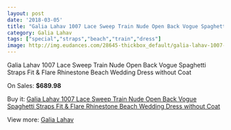 ```yaml
---
layout: post
date: '2018-03-05'
title: "Galia Lahav 1007 Lace Sweep Train Nude Open Back Vogue Spaghetti Straps Fit & Flare Rhinestone Beach Wedding Dress without Coat"
category: Galia Lahav
tags: ["special","straps","beach","train","dress"]
image: http://img.eudances.com/28645-thickbox_default/galia-lahav-1007-lace-sweep-train-nude-open-back-vogue-spaghetti-straps-fit-flare-rhinestone-beach-wedding-dress-without-coat.jpg
---
```

Galia Lahav 1007 Lace Sweep Train Nude Open Back Vogue Spaghetti Straps Fit & Flare Rhinestone Beach Wedding Dress without Coat

On Sales: **$689.98**
<a href="https://www.eudances.com/en/galia-lahav/9389-galia-lahav-1007-lace-sweep-train-nude-open-back-vogue-spaghetti-straps-fit-flare-rhinestone-beach-wedding-dress-without-coat.html"><amp-img layout="responsive" width="600" height="600" src="//img.eudances.com/28645-thickbox_default/galia-lahav-1007-lace-sweep-train-nude-open-back-vogue-spaghetti-straps-fit-flare-rhinestone-beach-wedding-dress-without-coat.jpg" alt="Galia Lahav 1007 Lace Sweep Train Nude Open Back Vogue Spaghetti Straps Fit & Flare Rhinestone Beach Wedding Dress without Coat 0" /></a>
<a href="https://www.eudances.com/en/galia-lahav/9389-galia-lahav-1007-lace-sweep-train-nude-open-back-vogue-spaghetti-straps-fit-flare-rhinestone-beach-wedding-dress-without-coat.html"><amp-img layout="responsive" width="600" height="600" src="//img.eudances.com/28652-thickbox_default/galia-lahav-1007-lace-sweep-train-nude-open-back-vogue-spaghetti-straps-fit-flare-rhinestone-beach-wedding-dress-without-coat.jpg" alt="Galia Lahav 1007 Lace Sweep Train Nude Open Back Vogue Spaghetti Straps Fit & Flare Rhinestone Beach Wedding Dress without Coat 1" /></a>
<a href="https://www.eudances.com/en/galia-lahav/9389-galia-lahav-1007-lace-sweep-train-nude-open-back-vogue-spaghetti-straps-fit-flare-rhinestone-beach-wedding-dress-without-coat.html"><amp-img layout="responsive" width="600" height="600" src="//img.eudances.com/28651-thickbox_default/galia-lahav-1007-lace-sweep-train-nude-open-back-vogue-spaghetti-straps-fit-flare-rhinestone-beach-wedding-dress-without-coat.jpg" alt="Galia Lahav 1007 Lace Sweep Train Nude Open Back Vogue Spaghetti Straps Fit & Flare Rhinestone Beach Wedding Dress without Coat 2" /></a>
<a href="https://www.eudances.com/en/galia-lahav/9389-galia-lahav-1007-lace-sweep-train-nude-open-back-vogue-spaghetti-straps-fit-flare-rhinestone-beach-wedding-dress-without-coat.html"><amp-img layout="responsive" width="600" height="600" src="//img.eudances.com/28650-thickbox_default/galia-lahav-1007-lace-sweep-train-nude-open-back-vogue-spaghetti-straps-fit-flare-rhinestone-beach-wedding-dress-without-coat.jpg" alt="Galia Lahav 1007 Lace Sweep Train Nude Open Back Vogue Spaghetti Straps Fit & Flare Rhinestone Beach Wedding Dress without Coat 3" /></a>
<a href="https://www.eudances.com/en/galia-lahav/9389-galia-lahav-1007-lace-sweep-train-nude-open-back-vogue-spaghetti-straps-fit-flare-rhinestone-beach-wedding-dress-without-coat.html"><amp-img layout="responsive" width="600" height="600" src="//img.eudances.com/28649-thickbox_default/galia-lahav-1007-lace-sweep-train-nude-open-back-vogue-spaghetti-straps-fit-flare-rhinestone-beach-wedding-dress-without-coat.jpg" alt="Galia Lahav 1007 Lace Sweep Train Nude Open Back Vogue Spaghetti Straps Fit & Flare Rhinestone Beach Wedding Dress without Coat 4" /></a>
<a href="https://www.eudances.com/en/galia-lahav/9389-galia-lahav-1007-lace-sweep-train-nude-open-back-vogue-spaghetti-straps-fit-flare-rhinestone-beach-wedding-dress-without-coat.html"><amp-img layout="responsive" width="600" height="600" src="//img.eudances.com/28648-thickbox_default/galia-lahav-1007-lace-sweep-train-nude-open-back-vogue-spaghetti-straps-fit-flare-rhinestone-beach-wedding-dress-without-coat.jpg" alt="Galia Lahav 1007 Lace Sweep Train Nude Open Back Vogue Spaghetti Straps Fit & Flare Rhinestone Beach Wedding Dress without Coat 5" /></a>
<a href="https://www.eudances.com/en/galia-lahav/9389-galia-lahav-1007-lace-sweep-train-nude-open-back-vogue-spaghetti-straps-fit-flare-rhinestone-beach-wedding-dress-without-coat.html"><amp-img layout="responsive" width="600" height="600" src="//img.eudances.com/28647-thickbox_default/galia-lahav-1007-lace-sweep-train-nude-open-back-vogue-spaghetti-straps-fit-flare-rhinestone-beach-wedding-dress-without-coat.jpg" alt="Galia Lahav 1007 Lace Sweep Train Nude Open Back Vogue Spaghetti Straps Fit & Flare Rhinestone Beach Wedding Dress without Coat 6" /></a>
<a href="https://www.eudances.com/en/galia-lahav/9389-galia-lahav-1007-lace-sweep-train-nude-open-back-vogue-spaghetti-straps-fit-flare-rhinestone-beach-wedding-dress-without-coat.html"><amp-img layout="responsive" width="600" height="600" src="//img.eudances.com/28646-thickbox_default/galia-lahav-1007-lace-sweep-train-nude-open-back-vogue-spaghetti-straps-fit-flare-rhinestone-beach-wedding-dress-without-coat.jpg" alt="Galia Lahav 1007 Lace Sweep Train Nude Open Back Vogue Spaghetti Straps Fit & Flare Rhinestone Beach Wedding Dress without Coat 7" /></a>

Buy it: [Galia Lahav 1007 Lace Sweep Train Nude Open Back Vogue Spaghetti Straps Fit & Flare Rhinestone Beach Wedding Dress without Coat](https://www.eudances.com/en/galia-lahav/9389-galia-lahav-1007-lace-sweep-train-nude-open-back-vogue-spaghetti-straps-fit-flare-rhinestone-beach-wedding-dress-without-coat.html "Galia Lahav 1007 Lace Sweep Train Nude Open Back Vogue Spaghetti Straps Fit & Flare Rhinestone Beach Wedding Dress without Coat")

View more: [Galia Lahav](https://www.eudances.com/en/119-galia-lahav "Galia Lahav")